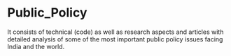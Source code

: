 # Public_Policy
It consists of technical (code) as well as research aspects and articles with detailed analysis of some of the most important public policy issues facing India and the world.
